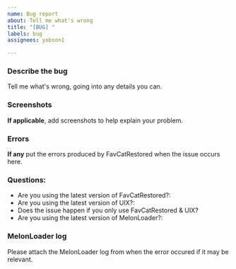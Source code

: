 ```yaml
---
name: Bug report
about: Tell me what's wrong
title: "[BUG] "
labels: bug
assignees: yobson1

---
```


### **Describe the bug**
Tell me what's wrong, going into any details you can.


### **Screenshots**
**If applicable**, add screenshots to help explain your problem.

### **Errors**
**If any** put the errors produced by FavCatRestored when the issue occurs here.

### **Questions:**
 - Are you using the latest version of FavCatRestored?:
 - Are you using the latest version of UIX?: 
 - Does the issue happen if you only use FavCatRestored & UIX?
 - Are you using the latest version of MelonLoader?:

### **MelonLoader log**
Please attach the MelonLoader log from when the error occured if it may be relevant.
